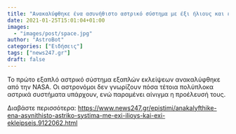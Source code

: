 ```yaml
---
title: "Ανακαλύφθηκε ένα ασυνήθιστο αστρικό σύστημα με έξι ήλιους και έξι εκλείψεις	"
date: 2021-01-25T15:01:04+01:00
images:
  - "images/post/space.jpg"
author: "AstroBot"
categories: ["Ειδήσεις"]
tags: ["news247.gr"]
draft: false
---
```


Το πρώτο εξαπλό αστρικό σύστημα εξαπλών εκλείψεων ανακαλύφθηκε από την NASA. Οι αστρονόμοι δεν γνωρίζουν πόσα τέτοια πολύπλοκα αστρικά συστήματα υπάρχουν, ενώ παραμένει αίνιγμα η προέλευσή τους.

Διαβάστε περισσότερα: https://www.news247.gr/epistimi/anakalyfthike-ena-asynithisto-astriko-systima-me-exi-ilioys-kai-exi-ekleipseis.9122062.html
